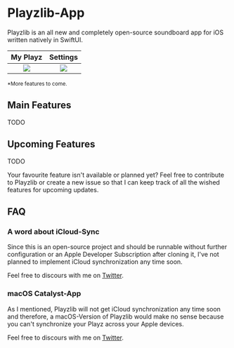 # Playzlib-App
Playzlib is an all new and completely open-source soundboard app for iOS written natively in SwiftUI.

My Playz                    |  Settings
:-------------------------:|:-------------------------:
![](https://imgur.com/XvEdeFB.png)  |  ![](https://imgur.com/NbeF4ca.png)

<sup>*More features to come.</sup>

## Main Features
TODO

## Upcoming Features
TODO

Your favourite feature isn't available or planned yet?
Feel free to contribute to Playzlib or create a new issue so that I can keep track of all the wished features for upcoming updates.

## FAQ

### A word about iCloud-Sync
Since this is an open-source project and should be runnable without further configuration or an Apple Developer Subscription after cloning it, I've not planned to implement iCloud synchronization any time soon.

Feel free to discours with me on [Twitter](https://twitter.com/LaurensKDev).

### macOS Catalyst-App
As I mentioned, Playzlib will not get iCloud synchronization any time soon and therefore, a macOS-Version of Playzlib would make no sense because you can't synchronize your Playz across your Apple devices.

Feel free to discours with me on [Twitter](https://twitter.com/LaurensKDev).
